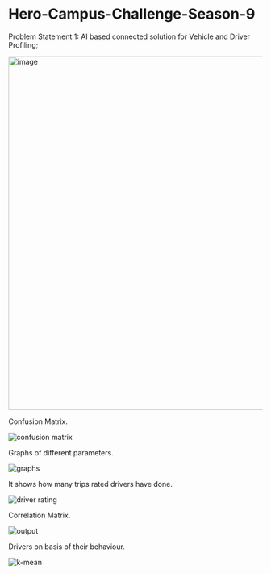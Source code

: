 # Hero-Campus-Challenge-Season-9
Problem Statement 1: AI based connected solution for Vehicle and Driver Profiling; 

<img width="701" alt="image" src="https://github.com/somyakabra/Hero-Campus-Challenge-Season-9/assets/97023859/599d47fd-875f-4c55-879b-3c5ba8184a9f">



Confusion Matrix.


![confusion matrix](https://github.com/krspriya/Hero-Campus-Challenge-Season-9/assets/98299075/a6cc99df-a295-4f10-a946-c5599b7d9b7e)





Graphs of different parameters.



![graphs](https://github.com/krspriya/Hero-Campus-Challenge-Season-9/assets/98299075/51a2c67e-3b57-4ff5-8e88-9b436c996eff)




It shows how many trips rated drivers have done.


![driver rating](https://github.com/krspriya/Hero-Campus-Challenge-Season-9/assets/98299075/c831700b-80f9-4eff-ac4e-f64580f7aa9d)




Correlation Matrix.


![output](https://github.com/krspriya/Hero-Campus-Challenge-Season-9/assets/98299075/515da231-e01e-4a52-981e-6fcdfced211b)




Drivers on basis of their behaviour.


![k-mean](https://github.com/krspriya/Hero-Campus-Challenge-Season-9/assets/98299075/8594e7bc-d38f-4287-9993-56a5165dd46c)

